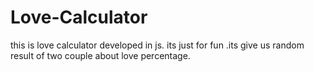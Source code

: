 # Love-Calculator
this is love calculator developed in js. its just for fun .its give us random result of two couple about love percentage.
